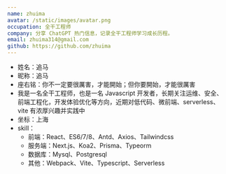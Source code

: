 ```yaml
---
name: zhuima
avatar: /static/images/avatar.png
occupation: 全干工程师
company: 分享 ChatGPT 热门信息，记录全干工程师学习成长历程。
email: zhuima314@gmail.com
github: https://github.com/zhuima
---
```


- 姓名：追马
- 昵称：追马
- 座右铭：你不一定要很厲害，才能開始；但你要開始，才能很厲害
- 我是一名全干工程师，也是一名 Javascript 开发者，长期关注运维、安全、前端工程化，开发体验优化等方向，近期对低代码、微前端、serverless、vite 有浓厚兴趣并实践中
- 坐标：上海
- skill：
  - 前端：React、ES6/7/8、Antd、Axios、Tailwindcss
  - 服务端：Next.js、Koa2、Prisma、Typeorm
  - 数据库：Mysql、Postgresql
  - 其他：Webpack、Vite、Typescript、Serverless
